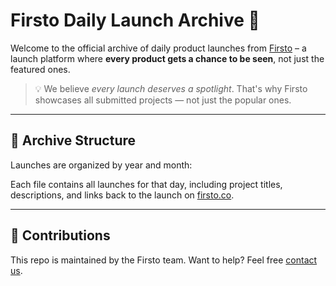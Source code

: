 # Firsto Daily Launch Archive 🚀

Welcome to the official archive of daily product launches from [Firsto](https://firsto.co) – a launch platform where **every product gets a chance to be seen**, not just the featured ones.

> 💡 We believe _every launch deserves a spotlight_. That's why Firsto showcases all submitted projects — not just the popular ones.

---

## 📁 Archive Structure

Launches are organized by year and month:

Each file contains all launches for that day, including project titles, descriptions, and links back to the launch on [firsto.co](https://firsto.co).

---

## 🤝 Contributions

This repo is maintained by the Firsto team. Want to help? Feel free [contact us](mailto:contact@firsto.co).
